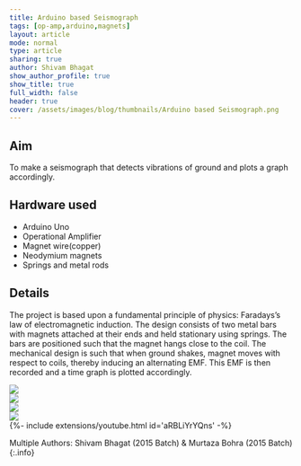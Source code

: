 ```yaml
---
title: Arduino based Seismograph
tags: [op-amp,arduino,magnets]
layout: article
mode: normal
type: article
sharing: true
author: Shivam Bhagat
show_author_profile: true
show_title: true
full_width: false
header: true
cover: /assets/images/blog/thumbnails/Arduino based Seismograph.png
---
```


## Aim 
To make a seismograph that detects vibrations of ground and plots a graph accordingly.
<!--more-->

## Hardware used
- Arduino Uno
- Operational Amplifier
- Magnet wire(copper)
- Neodymium magnets
- Springs and metal rods

## Details
The project is based upon a fundamental principle of physics: Faradays’s law of electromagnetic induction. The design consists of two metal bars with magnets attached at their ends and held stationary using springs. The bars are positioned such that the magnet hangs close to the coil. The mechanical design is such that when ground shakes, magnet moves with respect to coils, thereby inducing an alternating EMF. This EMF is then recorded and a time graph is plotted accordingly.

<div class="swiper swiper-demo">
  <div class="swiper__wrapper">
    <div class="swiper__slide"><img class="image image" src="{{site.baseurl}}/assets/images/blog/thumbnails/Arduino based Seismograph.png"/></div>
    <div class="swiper__slide"><img class="image image" src="{{site.baseurl}}/assets/images/blog/Seismograph/1.png"/></div>
    <div class="swiper__slide"><img class="image image" src="{{site.baseurl}}/assets/images/blog/Seismograph/2.png"/></div>
    <div class="swiper__slide"><img class="image image" src="{{site.baseurl}}/assets/images/blog/Seismograph/2.png"/></div>
  </div>
  <div class="swiper__button swiper__button--prev fas fa-chevron-left"></div>
  <div class="swiper__button swiper__button--next fas fa-chevron-right"></div>
</div>

<style>
.swiper-demo {
  height: auto;
}
</style>
<script>
{%- include scripts/lib/swiper.js -%}
var SOURCES = window.TEXT_VARIABLES.sources;
window.Lazyload.js(SOURCES.jquery, function() {
  $('.swiper-demo').swiper();
});
</script>


<div>{%- include extensions/youtube.html id='aRBLiYrYQns' -%}</div>


Multiple Authors: Shivam Bhagat (2015 Batch) & Murtaza Bohra (2015 Batch)
{:.info}